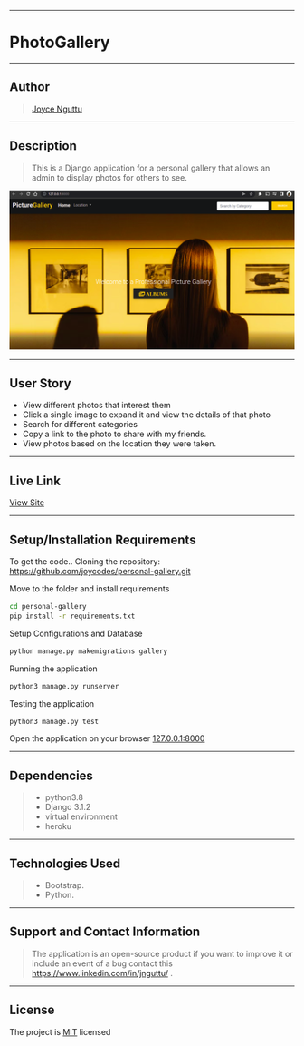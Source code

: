 ***

# PhotoGallery

---

## Author
> [Joyce Nguttu](https://github.com/joycodes)

***

## Description
>This is a Django application for a personal gallery that allows an admin to display photos for others to see.

![image](./media/images/landing-screngrab.png)

---

## User Story  
  
* View different photos that interest them  
* Click a single image to expand it and view the details of that photo  
* Search for different categories   
* Copy a link to the photo to share with my friends.  
* View photos based on the location they were taken.  

---

## Live Link
[View Site](https://joycegallery.herokuapp.com/)

***

## Setup/Installation Requirements
To get the code..
Cloning the repository:
 https://github.com/joycodes/personal-gallery.git
  
Move to the folder and install requirements
  ```bash
  cd personal-gallery
  pip install -r requirements.txt
  ```
Setup Configurations and  Database
  ```bash 
  python manage.py makemigrations gallery 
  ``` 
Running the application
  ```bash
  python3 manage.py runserver
  ```
  
Testing the application
  ```bash
  python3 manage.py test
  ```
Open the application on your browser 
[127.0.0.1:8000](http://127.0.0.1:8000/)

---

## Dependencies
>* python3.8
>* Django 3.1.2
>* virtual environment
>* heroku
***


## Technologies Used
>* Bootstrap.
>* Python.



 
---

## Support and Contact Information
> The application is an open-source product if you  want to improve it or include an event of a bug  contact this
> https://www.linkedin.com/in/jnguttu/ .
***

## License
The project is [MIT](LICENSE) licensed 